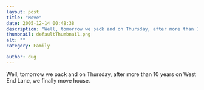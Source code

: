 ```yaml
---
layout: post
title: "Move"
date: 2005-12-14 00:48:38
description: "Well, tomorrow we pack and on Thursday, after more than 10 years on West End Lane, we finally move house&#8230;."
thumbnail: defaultThumbnail.png
alt: ""
category: Family

author: dug
---
```


<p>Well, tomorrow we pack and on Thursday, after more than 10 years on West End Lane, we finally move house.</p>
